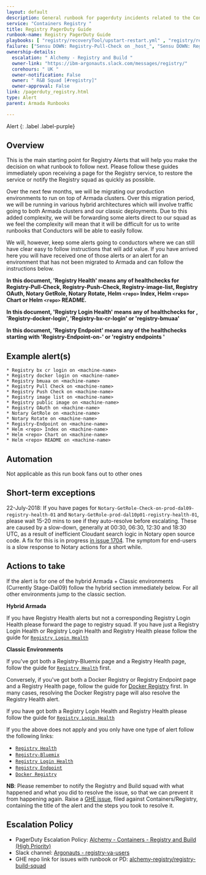 ```yaml
---
layout: default
description: General runbook for pagerduty incidents related to the Containers Registry service.
service: "Containers Registry "
title: Registry PagerDuty Guide
runbook-name: Registry PagerDuty Guide
playbooks: [ "registry/recoveryTool/upstart-restart.yml" , "registry/recoveryTool/reboot_scripted" ]
failure: ["Sensu DOWN: Registry-Pull-Check on _host_", "Sensu DOWN: Registry-Push-Check on _host_", "Sensu DOWN: Registry-cf-ic-login on _host_", "Sensu DOWN: Registry-bx-cr-login on _host_", "Sensu DOWN: Registry-image-list on _host_", "Sensu DOWN: Docker-Registry on _host_", "Sensu DOWN: Registry-Endpoint on _host_" , "Sensu DOWN: CCS-Endpoint on _host_" , "Sensu DOWN: Registry-Bluemix on _host_" , "Sensu DOWN: registry endpoints _env_" , "Sensu DOWN: ccs endpoints _env_" , "Sensu DOWN: registry hosts _env_" ]
ownership-details:
  escalation: " Alchemy - Registry and Build "
  owner-link: "https://ibm-argonauts.slack.com/messages/registry/"
  corehours: " UK "
  owner-notification: False
  owner: " R&B Squad [#registry]"
  owner-approval: False
link: /pagerduty_registry.html
type: Alert
parent: Armada Runbooks

---
```


Alert
{: .label .label-purple}

## Overview
This is the main starting point for Registry Alerts that will help you make the decision on what runbook to follow next. 
Please follow these guides immediately upon receiving a page for the Registry service, to restore the service or notify the Registry squad as quickly as possible.

Over the next few months, we will be migrating our production environments to run on top of Armada clusters. Over this migration period, we will be running in various hybrid architectures which will involve traffic going to both Armada clusters and our classic deployments. Due to this added complexity, we will be forwarding some alerts direct to our squad as we feel the complexity will mean that it will be difficult for us to write runbooks that Conductors will be able to easily follow. 

We will, however, keep some alerts going to conductors where we can still have clear easy to follow instructions that will add value. If you have arrived here you will have received one of those alerts or an alert for an environment that has not been migrated to Armada and can follow the instructions below. 

**In this document, 'Registry Health' means any of healthchecks for Registry-Pull-Check, Registry-Push-Check, Registry-image-list, Registry OAuth, Notary GetRole, Notary Rotate, Helm `<repo>` Index, Helm `<repo>` Chart or Helm `<repo>` README.**

**In this document, 'Registry Login Health' means any of healthchecks for , 'Registry-docker-login', 'Registry-bx-cr-login' or 'registry-bmuaa'**

**In this document, 'Registry Endpoint' means any of the healthchecks starting with 'Registry-Endpoint-on-' or 'registry endpoints '**


## Example alert(s)
    * Registry bx cr login on <machine-name>
    * Registry docker login on <machine-name>
    * Registry bmuaa on <machine-name>
    * Registry Pull Check on <machine-name>
    * Registry Push Check on <machine-name>
    * Registry image list on <machine-name>
    * Registry public image on <machine-name>
    * Registry OAuth on <machine-name>
    * Notary GetRole on <machine-name>
    * Notary Rotate on <machine-name>
    * Registry-Endpoint on <machine-name>
    * Helm <repo> Index on <machine-name>
    * Helm <repo> Chart on <machine-name>
    * Helm <repo> README on <machine-name>

## Automation
Not applicable as this run book fans out to other ones

## Short-term exceptions
22-July-2018: If you have pages for `Notary-GetRole-Check-on-prod-dal09-registry-health-01` and `Notary-GetRole-prod-dal10p01-registry-health-01`, please wait 15-20 mins to see if they auto-resolve before escalating. 
These are caused by a slow-down, generally at 00:30, 06:30, 12:30 and 18:30 UTC, as a result of inefficient Cloudant search logic in Notary open source code. A fix for this is in progress [in issue 1704](https://github.ibm.com/alchemy-registry/registry-build-squad/issues/1704). The symptom for end-users is a slow response to Notary actions for a short while.

## Actions to take

If the alert is for one of the hybrid Armada + Classic environments (Currently Stage-Dal09) follow the hybrid section immediately below. For all other environments jump to the classic section.

**Hybrid Armada** 

If you have Registry Health alerts but not a corresponding Registry Login Health please forward the page to registry squad. 
If you have just a Registry Login Health or Registry Login Health and Registry Health please follow the guide for [`Registry Login Health`](https://pages.github.ibm.com/alchemy-conductors/documentation-pages/docs/runbooks/pagerduty_registry_login_healthchecks.html)


**Classic Environments**
 
If you've got both a Registry-Bluemix page and a Registry Health page, follow the guide for [`Registry Health`](https://pages.github.ibm.com/alchemy-conductors/documentation-pages/docs/runbooks/pagerduty_registry_healthchecks.html) first.


Conversely, if you've got both a Docker Registry or Registry Endpoint page and a Registry Health page, follow the guide for [Docker Registry](https://pages.github.ibm.com/alchemy-conductors/documentation-pages/docs/runbooks/docker_registry_checks.html) first. In many cases, resolving the Docker Registry page will also resolve the Registry Health alert.

If you have got both a Registry Login Health and Registry Health please follow the guide for [`Registry Login Health`](https://pages.github.ibm.com/alchemy-conductors/documentation-pages/docs/runbooks/pagerduty_registry_login_healthchecks.html)

If you the above does not apply and you only have one type of alert follow the following links: 

* [`Registry Health`](https://pages.github.ibm.com/alchemy-conductors/documentation-pages/docs/runbooks/pagerduty_registry_healthchecks.html)
* [`Registry-Bluemix`](https://pages.github.ibm.com/alchemy-conductors/documentation-pages/docs/runbooks/pagerduty_registry_bluemix.html)
* [`Registry Login Health`](https://pages.github.ibm.com/alchemy-conductors/documentation-pages/docs/runbooks/pagerduty_registry_login_healthchecks.html)
* [`Registry Endpoint`](https://pages.github.ibm.com/alchemy-conductors/documentation-pages/docs/runbooks/pagerduty_registry_endpoints.html)
* [`Docker Registry`](https://pages.github.ibm.com/alchemy-conductors/documentation-pages/docs/runbooks/docker_registry_checks.html)


__NB__: Please remember to notify the Registry and Build squad with what happened and what you did to resolve the issue, so that we can prevent it from happening again. Raise a [GHE issue](https://github.ibm.com/alchemy-registry/registry-build-squad/issues/new?labels[]=outage&labels[]=bug&title=Outage:), filed against Containers/Registry, containing the title of the alert and the steps you took to resolve it.

## Escalation Policy
 * PagerDuty Escalation Policy: [Alchemy - Containers - Registry and Build (High Priority)
](https://ibm.pagerduty.com/escalation_policies#PVHCBN9)
  * Slack channel: [Argonauts - registry-va-users](https://ibm-argonauts.slack.com/messages/C53RR7TPE)
  * GHE repo link for issues with runbook or PD: [alchemy-registry/registry-build-squad](https://github.ibm.com/alchemy-registry/registry-build-squad/issues/new)

